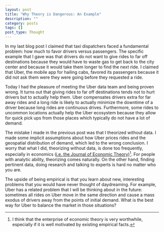 ```yaml
---
layout: post
title: "Why Theory is Dangerous: An Example"
description: ""
category: posts
tags: []
post_type: Thought
---
```

In my last blog post I claimed that taxi dispatchers faced a fundamental problem: how much to favor drivers versus passengers.  The specific example that I gave was that drivers do not want to give rides to far off destinations because they would have to waste gas to get back to the city center and because it would take them longer to find the next ride. I claimed that Uber, the mobile app for hailing cabs, favored its passengers because it did not ask them were they were going before they requested a ride.

Today I had the pleasure of meeting the Uber data team and being proven wrong. It turns out that giving rides to far off destinations tends not to hurt drivers but to actually help them. Uber compensates drivers extra for far away rides and a long ride is likely to actually minimize the downtime of a driver because long rides are continuous drives. Furthermore, some rides to uncommon locations actually help the Uber ecosystem because they allow for quick pick ups from those places which typically do not have a lot of demand. 

The mistake I made in the previous post was that I theorized without data. I made some implicit assumptions about how Uber prices rides and the geospatial distribution of demand, which led to the wrong conclusion.  I worry that what I did, theorizing without data, is done too frequently, especially in economics ([i.e. the Journal of Economic Theory](http://www.journals.elsevier.com/journal-of-economic-theory/))[^1]. For people with analytic ability, theorizing comes naturally. On the other hand, finding pertinent data, doing research and talking to experts is hard no matter who you are. 

The upside of being empirical is that you learn about new, interesting problems that you would have never thought of daydreaming. For example, Uber has a related problem that I will be thinking about in the future: sometimes all rides on Uber move in the same direction and cause a mass exodus of drivers away from the points of initial demand. What is the best way for Uber to balance the market in those situations?

[^1]: I think that the enterprise of economic theory is very worthwhile, especially if it is well motivated by existing empirical facts. 
